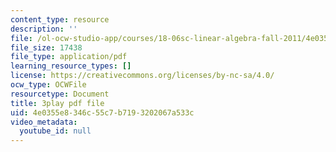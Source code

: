 ```yaml
---
content_type: resource
description: ''
file: /ol-ocw-studio-app/courses/18-06sc-linear-algebra-fall-2011/4e0355e8346c55c7b7193202067a533c_S8DQZjE4V8U.pdf
file_size: 17438
file_type: application/pdf
learning_resource_types: []
license: https://creativecommons.org/licenses/by-nc-sa/4.0/
ocw_type: OCWFile
resourcetype: Document
title: 3play pdf file
uid: 4e0355e8-346c-55c7-b719-3202067a533c
video_metadata:
  youtube_id: null
---
```

